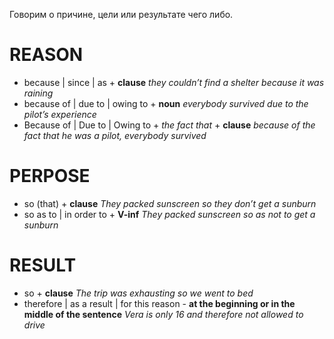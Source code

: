 Говорим о причине, цели или результате чего либо.
# REASON
* because | since | as + **clause**
	*they couldn’t find a shelter because it was raining*
* because of | due to | owing to + **noun**
	*everybody survived due to the pilot’s experience*
* Because of | Due to | Owing to + *the fact that* + **clause**
	*because of the fact that he was a pilot, everybody survived*

# PERPOSE
* so (that) + **clause** 
	*They packed sunscreen so they don’t get a sunburn*
* so as to | in order to + **V-inf**
	*They packed sunscreen so as not to get a sunburn*

# RESULT
* so + **clause** 
	*The trip was exhausting so we went to bed*
* therefore | as a result | for this reason - **at the beginning or in the middle of the sentence**
	*Vera is only 16 and therefore not allowed to drive*
